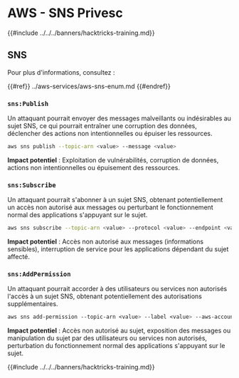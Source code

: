 # AWS - SNS Privesc

{{#include ../../../banners/hacktricks-training.md}}

## SNS

Pour plus d'informations, consultez :

{{#ref}}
../aws-services/aws-sns-enum.md
{{#endref}}

### `sns:Publish`

Un attaquant pourrait envoyer des messages malveillants ou indésirables au sujet SNS, ce qui pourrait entraîner une corruption des données, déclencher des actions non intentionnelles ou épuiser les ressources.
```bash
aws sns publish --topic-arn <value> --message <value>
```
**Impact potentiel** : Exploitation de vulnérabilités, corruption de données, actions non intentionnelles ou épuisement des ressources.

### `sns:Subscribe`

Un attaquant pourrait s'abonner à un sujet SNS, obtenant potentiellement un accès non autorisé aux messages ou perturbant le fonctionnement normal des applications s'appuyant sur le sujet.
```bash
aws sns subscribe --topic-arn <value> --protocol <value> --endpoint <value>
```
**Impact potentiel** : Accès non autorisé aux messages (informations sensibles), interruption de service pour les applications dépendant du sujet affecté.

### `sns:AddPermission`

Un attaquant pourrait accorder à des utilisateurs ou services non autorisés l'accès à un sujet SNS, obtenant potentiellement des autorisations supplémentaires.
```css
aws sns add-permission --topic-arn <value> --label <value> --aws-account-id <value> --action-name <value>
```
**Impact potentiel** : Accès non autorisé au sujet, exposition des messages ou manipulation du sujet par des utilisateurs ou services non autorisés, perturbation du fonctionnement normal des applications s'appuyant sur le sujet.

{{#include ../../../banners/hacktricks-training.md}}
